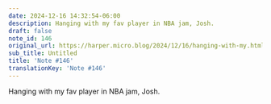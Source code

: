 ```yaml
---
date: 2024-12-16 14:32:54-06:00
description: Hanging with my fav player in NBA jam, Josh.
draft: false
note_id: 146
original_url: https://harper.micro.blog/2024/12/16/hanging-with-my.html
sub_title: Untitled
title: 'Note #146'
translationKey: 'Note #146'
---
```


Hanging with my fav player in NBA jam, Josh.